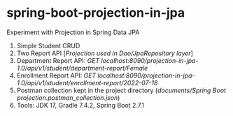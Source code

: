 # spring-boot-projection-in-jpa

Experiment with Projection in Spring Data JPA

1. Simple Student CRUD
2. Two Report API [_Projection used in Dao/JpaRepository layer_]
3. Department Report API: _GET localhost:8090/projection-in-jpa-1.0/api/v1/student/department-report/Female_
4. Enrollment Report API: _GET localhost:8090/projection-in-jpa-1.0/api/v1/student/enrollment-report/2022-07-18_
5. Postman collection kept in the project directory (_documents/Spring Boot projection.postman_collection.json_)
6. Tools: JDK 17, Gradle 7.4.2, Spring Boot 2.7.1